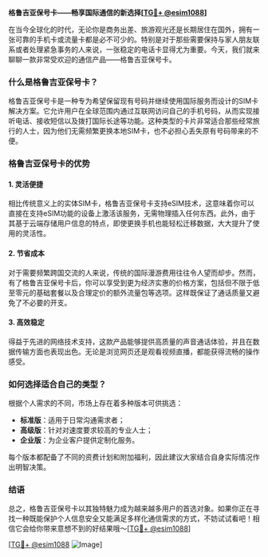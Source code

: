 **格鲁吉亚保号卡——畅享国际通信的新选择[[TG💪+ @esim1088](https://t.me/s/esim1088)]**

在当今全球化的时代，无论你是商务出差、旅游观光还是长期居住在国外，拥有一张可靠的手机卡或流量卡都是必不可少的。特别是对于那些需要保持与家人朋友联系或者处理紧急事务的人来说，一张稳定的电话卡显得尤为重要。今天，我们就来聊聊一款非常受欢迎的通信产品——格鲁吉亚保号卡。

### 什么是格鲁吉亚保号卡？

格鲁吉亚保号卡是一种专为希望保留现有号码并继续使用国际服务而设计的SIM卡解决方案。它允许用户在全球范围内通过互联网访问自己的手机号码，从而实现接听电话、接收短信以及拨打国际长途等功能。这种类型的卡片非常适合那些经常旅行的人士，因为他们无需频繁更换本地SIM卡，也不必担心丢失原有号码带来的不便。

### 格鲁吉亚保号卡的优势

#### 1. 灵活便捷
相比传统意义上的实体SIM卡，格鲁吉亚保号卡支持eSIM技术，这意味着你可以直接在支持eSIM功能的设备上激活该服务，无需物理插入任何东西。此外，由于其基于云端存储用户信息的特点，即使更换手机也能轻松迁移数据，大大提升了使用的灵活性。

#### 2. 节省成本
对于需要频繁跨国交流的人来说，传统的国际漫游费用往往令人望而却步。然而，有了格鲁吉亚保号卡后，你可以享受到更为经济实惠的价格方案，包括但不限于低至零元的基础套餐以及合理定价的额外流量包等选项。这样既保证了通话质量又避免了不必要的开支。

#### 3. 高效稳定
得益于先进的网络技术支持，这款产品能够提供高质量的声音通话体验，并且在数据传输方面也表现出色。无论是浏览网页还是观看视频直播，都能获得流畅的操作感受。

### 如何选择适合自己的类型？

根据个人需求的不同，市场上存在着多种版本可供挑选：
- **标准版**：适用于日常沟通需求者；
- **高级版**：针对对速度要求较高的专业人士；
- **企业版**：为企业客户提供定制化服务。

每个版本都配备了不同的资费计划和附加福利，因此建议大家结合自身实际情况作出明智决策。

### 结语

总之，格鲁吉亚保号卡以其独特魅力成为越来越多用户的首选对象。如果你正在寻找一种既能保护个人信息安全又能满足多样化通信需求的方式，不妨试试看吧！相信它会给你带来意想不到的好结果哦～[[TG💪+ @esim1088](https://t.me/s/esim1088)]

[[TG💪+ @esim1088](https://t.me/s/esim1088) ![Image](https://i.postimg.cc/4NQfJmqS/Snipaste-2025-05-13-00-14-12.png)]